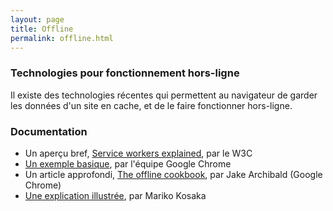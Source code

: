 ```yaml
---
layout: page
title: Offline
permalink: offline.html
---
```


### Technologies pour fonctionnement hors-ligne

Il existe des technologies récentes qui permettent au navigateur de garder les données d'un site en cache, et de le faire fonctionner hors-ligne.

### Documentation

* Un aperçu bref, [Service workers explained](https://github.com/w3c/ServiceWorker/blob/master/explainer.md), par le W3C
* [Un exemple basique](https://googlechrome.github.io/samples/service-worker/basic/index.html), par l'équipe Google Chrome
* Un article approfondi, [The offline cookbook](https://jakearchibald.com/2014/offline-cookbook/), par Jake Archibald (Google Chrome)
* [Une explication illustrée](http://kosamari.com/notes/Service-Worker-what-are-you), par Mariko Kosaka